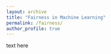 ```yaml
---
layout: archive
title: "Fairness in Machine Learning"
permalink: /fairness/
author_profile: true
---
```


text here
